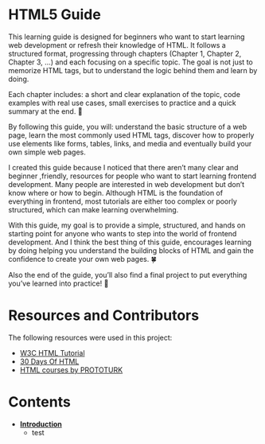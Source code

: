 <h1>HTML5 Guide</h1>

<p>
This learning guide is designed for beginners who want to start learning web development or refresh their knowledge of HTML. It follows a structured format, progressing through chapters (Chapter 1, Chapter 2, Chapter 3, …) and each focusing on a specific topic. The goal is not just to memorize HTML tags, but to understand the logic behind them and learn by doing.

Each chapter includes: a short and clear explanation of the topic, code examples with real use cases, small exercises to practice and a quick summary at the end. 📝

By following this guide, you will: understand the basic structure of a web page, learn the most commonly used HTML tags, discover how to properly use elements like forms, tables, links, and media and eventually build your own simple web pages.


I created this guide because I noticed that there aren’t many clear and beginner ,friendly, resources for people who want to start learning frontend development. Many people are interested in web development but don’t know where or how to begin. Although HTML is the foundation of everything in frontend, most tutorials are either too complex or poorly structured, which can make learning overwhelming. 

<div id="test"> With this guide, my goal is to provide a simple, structured, and hands on starting point for anyone who wants to step into the world of frontend development. And I think the best thing of this guide, encourages learning by doing helping you understand the building blocks of HTML and gain the confidence to create your own web pages. 🍀 </div>


Also the end of the guide, you’ll also find a final project to put everything you’ve learned into practice! 🚀
</p>


<h1>Resources and Contributors</h1>
<p>
The following resources were used in this project:

- <a href="https://www.w3schools.com/html/" title="W3C Schools HTML Tutorial" target="_blank"> W3C HTML Tutorial </a> <br>
- <a href="https://github.com/Asabeneh/30-Days-Of-HTML" title="30 Days of HTML" target="_blank"> 30 Days Of HTML </a> <br>
- <a href="https://youtube.com/playlist?list=PLfAfrKyDRWrG7tK01yW92A2j7Ou0qpOFm&si=FRcSF5DIHlx18aGw" title=" HTML courses by PROTOTURK" target="_blank"> HTML courses by PROTOTURK </a> <br>

<h1>Contents</h1>
<p>

- <a href="https://github.com/Kanzyone/HTML5-Guide/blob/main/Introduction.md#setting-development-environment" titel="Introduction"> <b>Introduction</b> </a>
  - test

</p>
